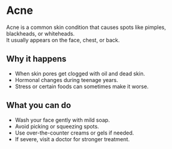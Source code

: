 # Acne

Acne is a common skin condition that causes spots like pimples, blackheads, or whiteheads.  
It usually appears on the face, chest, or back.

## Why it happens
- When skin pores get clogged with oil and dead skin.  
- Hormonal changes during teenage years.  
- Stress or certain foods can sometimes make it worse.

## What you can do
- Wash your face gently with mild soap.  
- Avoid picking or squeezing spots.  
- Use over-the-counter creams or gels if needed.  
- If severe, visit a doctor for stronger treatment.

